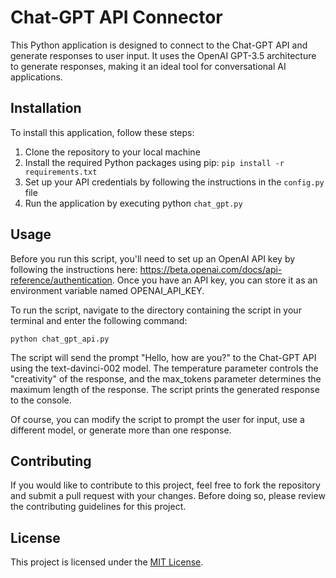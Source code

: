 # Chat-GPT API Connector
This Python application is designed to connect to the Chat-GPT API and generate responses to user input. It uses the OpenAI GPT-3.5 architecture to generate responses, making it an ideal tool for conversational AI applications.

## Installation
To install this application, follow these steps:

1. Clone the repository to your local machine
2. Install the required Python packages using pip: `pip install -r requirements.txt`
3. Set up your API credentials by following the instructions in the `config.py` file
4. Run the application by executing python `chat_gpt.py`

## Usage
Before you run this script, you'll need to set up an OpenAI API key by following the instructions here: https://beta.openai.com/docs/api-reference/authentication. Once you have an API key, you can store it as an environment variable named OPENAI_API_KEY.

To run the script, navigate to the directory containing the script in your terminal and enter the following command:
```
python chat_gpt_api.py
```
The script will send the prompt "Hello, how are you?" to the Chat-GPT API using the text-davinci-002 model. The temperature parameter controls the "creativity" of the response, and the max_tokens parameter determines the maximum length of the response. The script prints the generated response to the console.

Of course, you can modify the script to prompt the user for input, use a different model, or generate more than one response.

## Contributing
If you would like to contribute to this project, feel free to fork the repository and submit a pull request with your changes. Before doing so, please review the contributing guidelines for this project.

## License
This project is licensed under the [MIT License](https://raw.githubusercontent.com/abdelrhman-arnos/Chat-GPT-API-Connector/main/LICENSE).

